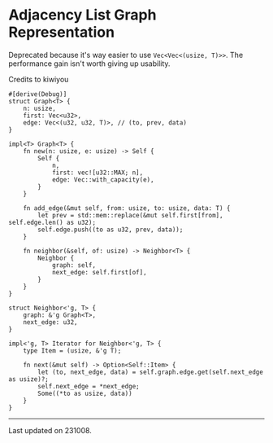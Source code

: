 # Adjacency List Graph Representation

Deprecated because it's way easier to use `Vec<Vec<(usize, T)>>`. The performance gain isn't worth giving up usability.

Credits to kiwiyou

```rust,noplayground
#[derive(Debug)]
struct Graph<T> {
    n: usize,
    first: Vec<u32>,
    edge: Vec<(u32, u32, T)>, // (to, prev, data)
}

impl<T> Graph<T> {
    fn new(n: usize, e: usize) -> Self {
        Self {
            n,
            first: vec![u32::MAX; n],
            edge: Vec::with_capacity(e),
        }
    }

    fn add_edge(&mut self, from: usize, to: usize, data: T) {
        let prev = std::mem::replace(&mut self.first[from], self.edge.len() as u32);
        self.edge.push((to as u32, prev, data));
    }

    fn neighbor(&self, of: usize) -> Neighbor<T> {
        Neighbor {
            graph: self,
            next_edge: self.first[of],
        }
    }
}

struct Neighbor<'g, T> {
    graph: &'g Graph<T>,
    next_edge: u32,
}

impl<'g, T> Iterator for Neighbor<'g, T> {
    type Item = (usize, &'g T);

    fn next(&mut self) -> Option<Self::Item> {
        let (to, next_edge, data) = self.graph.edge.get(self.next_edge as usize)?;
        self.next_edge = *next_edge;
        Some((*to as usize, data))
    }
}
```

---

Last updated on 231008.